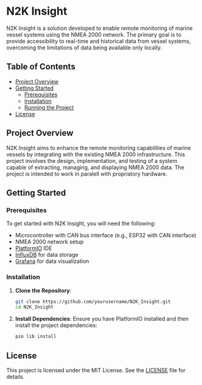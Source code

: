 # N2K Insight

N2K Insight is a solution developed to enable remote monitoring of marine vessel systems using the NMEA 2000 network. The primary goal is to provide accessibility to real-time and historical data from vessel systems, overcoming the limitations of data being available only locally.

## Table of Contents

- [Project Overview](#project-overview)
- [Getting Started](#getting-started)
  - [Prerequisites](#prerequisites)
  - [Installation](#installation)
  - [Running the Project](#running-the-project)
- [License](#license)

## Project Overview

N2K Insight aims to enhance the remote monitoring capabilities of marine vessels by integrating with the existing NMEA 2000 infrastructure. This project involves the design, implementation, and testing of a system capable of extracting, managing, and displaying NMEA 2000 data.
The project is intended to work in paralell with propriatory hardware.

## Getting Started

### Prerequisites

To get started with N2K Insight, you will need the following:

- Microcontroller with CAN bus interface (e.g., ESP32 with CAN interface)
- NMEA 2000 network setup
- [PlatformIO](https://platformio.org/) IDE
- [InfluxDB](https://www.influxdata.com/) for data storage
- [Grafana](https://grafana.com/) for data visualization

### Installation

1. **Clone the Repository**:
    ```bash
    git clone https://github.com/yourusername/N2K_Insight.git
    cd N2K_Insight
    ```

2. **Install Dependencies**:
    Ensure you have PlatformIO installed and then install the project dependencies:
    ```bash
    pio lib install
    ```

## License

This project is licensed under the MIT License. See the [LICENSE](LICENSE) file for details.
